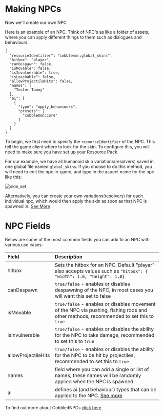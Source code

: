 # Making NPCs
Now we'll create our own NPC

Here is an example of an NPC. Think of NPC's as like a folder of assets, where you can apply different things to them such as dialogues and behaviours.
```
{
  "resourceIdentifier": "cobblemon:global_skins",
  "hitbox": "player",
  "canDespawn": false,
  "isMovable": false,
  "isInvulnerable": true,
  "isLeashable": false,
  "allowProjectileHits": false,
  "names": [
    "Tester Tommy"
  ],
  "ai": [
    {
      "type": "apply_behaviours",
      "presets": [
        "cobblemon:core"
      ]
    }
  ]
}
```

To begin, we first need to specify the ``resourceIdentifier`` of the NPC. This tell the game client where to look for the skin. To configure this, you will need to make sure you have set up your [Resource Pack](https://github.com/TempusMMORPG/Cobblemon_Creation_Toolkit/tree/main/CCT_resourcepack).

For our example, we have all humanoid skin variations(resolvers) saved in one global file named ``global_skins``. If you choose to do this method, you will need to edit the npc in-game, and type in the aspect name for the npc like this:

![skin_set](https://media4.giphy.com/media/v1.Y2lkPTc5MGI3NjExcDh0NzdjZjVnYjY2d2lkeTB1dzZmeml0dnVxbWw2ZnQ0NGx6emQ4aiZlcD12MV9pbnRlcm5hbF9naWZfYnlfaWQmY3Q9Zw/I8wpWhH8wCYew3m9Cu/giphy.gif)

Alternatively, you can create your own variations(resolvers) for each individual npc, which would then apply the skin as soon as that NPC is spawned in. [See More](https://gitlab.com/cable-mc/cobblemon/-/tree/main/common/src/main/kotlin/com/cobblemon/mod/common/api/npc#npc-variation)

# NPC Fields
Below are some of the most common fields you can add to an NPC with various use cases:

| **Field**   | **Description** |
| :---------------- | :------ |
| hitbox        |   Sets the hitbox for an NPC. Default "player" also accepts values such as ``"hitbox": { "width": 1.0, "height": 1.0}`` |
| canDespawn           |   ``true/false`` - enables or disables despawning of the NPC, in most cases you will want this set to false   |
| isMovable    |  ``true/false`` - enables or disables movement of the NPC via pushing, fishing rods and other methods, recommended to set this to ``true``  |
| isInvulnerable |  ``true/false`` - enables or disables the ability for the NPC to take damage, recommended to set this to ``true``   |
| allowProjectileHits |  ``true/false`` - enables or disables the ability for the NPC to be hit by projectiles, recommended to set this to ``true``   |
| names |  field where you can add a single or list of names, these names will be randomly applied when the NPC is spawned.   |
| ai | defines ai (and behaviour) types that can be applied to the NPC. [See more](https://gitlab.com/cable-mc/cobblemon/-/blob/main/common/src/main/kotlin/com/cobblemon/mod/common/api/ai/config/README.md) |

To find out more about CobbledNPCs [click here](https://gitlab.com/cable-mc/cobblemon/-/tree/main/common/src/main/kotlin/com/cobblemon/mod/common/api/npc#cobbled-npcs)
